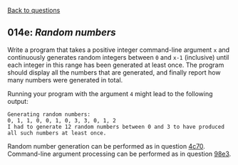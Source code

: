 [Back to questions](../README.md)

## 014e: *Random numbers*

Write a program that takes a positive integer command-line argument `x`
and continuously generates random integers between `0` and `x-1` (inclusive) until each integer
in this range has been generated at least once.  The program should display all the numbers that are generated,
and finally report how many numbers were generated in total.

Running your program with the argument `4` might lead to the following output:

```
Generating random numbers:
0, 1, 1, 0, 0, 1, 0, 3, 3, 0, 1, 2
I had to generate 12 random numbers between 0 and 3 to have produced all such numbers at least once.
```

Random number generation can be performed as in question [4c70](questions/4c70.md).  Command-line argument processing can be performed as in question [98e3](questions/98e3.md).